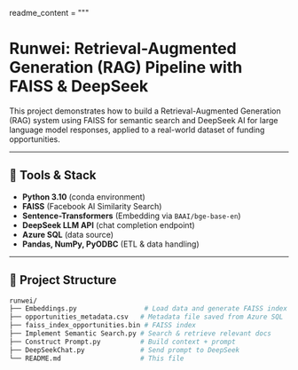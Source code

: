 readme_content = """
# Runwei: Retrieval-Augmented Generation (RAG) Pipeline with FAISS & DeepSeek

This project demonstrates how to build a Retrieval-Augmented Generation (RAG) system using FAISS for semantic search and DeepSeek AI for large language model responses, applied to a real-world dataset of funding opportunities.

---

## 🔧 Tools & Stack

- **Python 3.10** (conda environment)
- **FAISS** (Facebook AI Similarity Search)
- **Sentence-Transformers** (Embedding via `BAAI/bge-base-en`)
- **DeepSeek LLM API** (chat completion endpoint)
- **Azure SQL** (data source)
- **Pandas, NumPy, PyODBC** (ETL & data handling)

---

## 📁 Project Structure

```bash
runwei/
├── Embeddings.py                 # Load data and generate FAISS index
├── opportunities_metadata.csv   # Metadata file saved from Azure SQL
├── faiss_index_opportunities.bin # FAISS index
├── Implement Semantic Search.py # Search & retrieve relevant docs
├── Construct Prompt.py          # Build context + prompt
├── DeepSeekChat.py              # Send prompt to DeepSeek
└── README.md                    # This file
